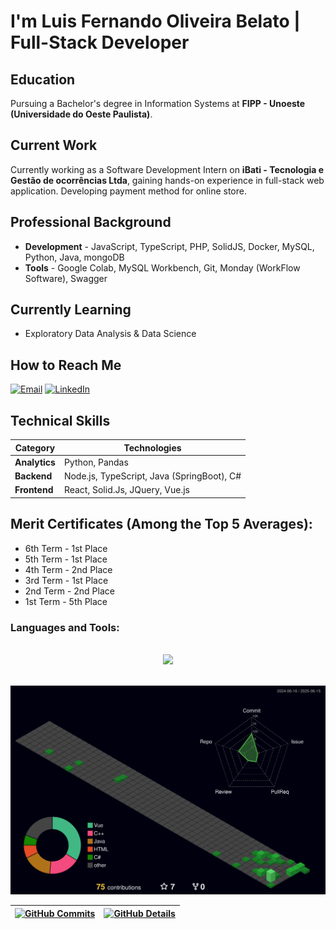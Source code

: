 # I'm Luis Fernando Oliveira Belato | **Full-Stack Developer**

## Education
Pursuing a Bachelor's degree in Information Systems at **FIPP - Unoeste (Universidade do Oeste Paulista)**.

## Current Work
Currently working as a Software Development Intern on **iBati - Tecnologia e Gestão de ocorrências Ltda**, gaining hands-on experience in full-stack web application.
Developing payment method for online store.

## Professional Background
- **Development** - JavaScript, TypeScript, PHP, SolidJS, Docker, MySQL, Python, Java, mongoDB
- **Tools** -  Google Colab, MySQL Workbench, Git, Monday (WorkFlow Software), Swagger

## Currently Learning
- Exploratory Data Analysis & Data Science

## How to Reach Me
[![Email](https://img.shields.io/badge/Email-luisferbelato@gmail.com-blue?style=flat&logo=gmail)](mailto:luisferbelato@gmail.com)
[![LinkedIn](https://img.shields.io/badge/LinkedIn-luisfernandobelato-blue?style=flat&logo=linkedin)](https://www.linkedin.com/in/luisfernandobelato)


## Technical Skills
| Category        | Technologies                                  |
|-----------------|-----------------------------------------------|  
| **Analytics**   | Python, Pandas                                |
| **Backend**     | Node.js, TypeScript, Java (SpringBoot), C#    |
| **Frontend**    | React, Solid.Js, JQuery, Vue.js               |


## **Merit Certificates (Among the Top 5 Averages):** 

* 6th Term - 1st Place
* 5th Term - 1st Place
* 4th Term - 2nd Place
* 3rd Term - 1st Place
* 2nd Term - 2nd Place
* 1st Term - 5th Place

<h3 align="left">Languages and Tools:</h3> 
<br>
<div align="center" >
  <a href="https://skillicons.dev">
    <img src="https://skillicons.dev/icons?i=git,java,javascript,css,html,bootstrap,react,nodejs,mysql,python,c,docker,spring,typescript,solidjs,php,mongodb,express,dotnet,nextjs,ubuntu,postgres,postman" />
  </a>
  <br />
</div>

<br>

![Status](./profile-3d-contrib/profile-night-green.svg)

 | [![GitHub Commits](http://github-profile-summary-cards.vercel.app/api/cards/productive-time?username=LuisFernandoBelato&theme=dracula&utcOffset=-3)](https://github.com/vn7n24fzkq/github-profile-summary-cards) | [![GitHub Details](http://github-profile-summary-cards.vercel.app/api/cards/profile-details?username=LuisFernandoBelato&theme=dracula)](https://github.com/vn7n24fzkq/github-profile-summary-cards) |  
 | ----------- | ----------- |



